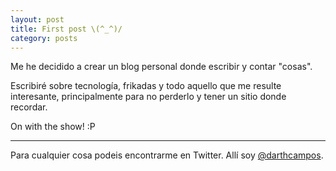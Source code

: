 ```yaml
---
layout: post
title: First post \(^_^)/
category: posts
---
```


Me he decidido a crear un blog personal donde escribir y contar "cosas". 

Escribiré sobre tecnología, frikadas y todo aquello que me resulte interesante, principalmente para no perderlo y tener un sitio donde recordar.

On with the show! :P

---

Para cualquier cosa podeis encontrarme en Twitter. Allí soy [@darthcampos][twitter].

[twitter]: https://twitter.com/darthcampos